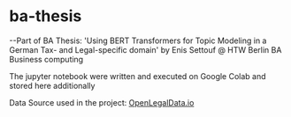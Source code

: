# ba-thesis


--Part of BA Thesis: 'Using BERT Transformers for Topic Modeling in a German Tax- and Legal-specific domain'
by Enis Settouf @ HTW Berlin BA Business computing

The jupyter notebook were written and executed on Google Colab and stored here additionally

Data Source used in the project: [OpenLegalData.io](https://de.openlegaldata.io/pages/api/)
